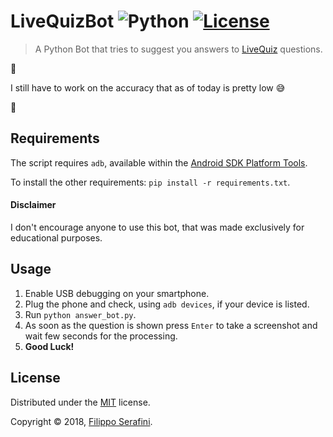# LiveQuizBot ![Python][python] [![License](https://img.shields.io/badge/License-MIT-red.svg?longCache=true&style=flat-square)](LICENSE)

> A Python Bot that tries to suggest you answers to [LiveQuiz](https://play.google.com/store/apps/details?id=com.bendingspoons.live.quiz) questions.

:construction:

I still have to work on the accuracy that as of today is pretty low :sweat_smile:

:construction:

## Requirements

The script requires `adb`, available within the [Android SDK Platform Tools](https://developer.android.com/studio/releases/platform-tools).

To install the other requirements: `pip install -r requirements.txt`.

#### Disclaimer

I don't encourage anyone to use this bot, that was made exclusively for educational purposes.

## Usage

1. Enable USB debugging on your smartphone.
2. Plug the phone and check, using `adb devices`, if your device is listed.
3. Run `python answer_bot.py`.
4. As soon as the question is shown press `Enter` to take a screenshot and wait few seconds for the processing.
5. **Good Luck!**

## License

Distributed under the [MIT](LICENSE) license.

Copyright &copy; 2018, [Filippo Serafini](https://filipposerafini.github.io/).

[python]: https://img.shields.io/badge/python-3-blue.svg?longCache=true&style=flat-square
